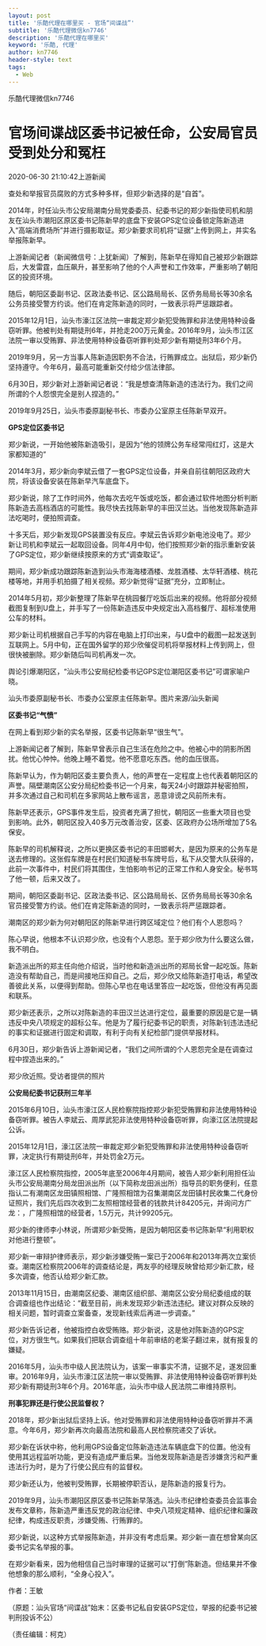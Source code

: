 ```yaml
---
layout: post
title: '乐酷代理在哪里买 - 官场“间谍战”'
subtitle: '乐酷代理微信kn7746'
description: '乐酷代理在哪里买'
keyword: '乐酷, 代理'
author: kn7746
header-style: text
tags:
  - Web
---
```

乐酷代理微信kn7746

# 官场间谍战区委书记被任命，公安局官员受到处分和冤枉

2020-06-30 21:10:42上游新闻

查处和举报官员腐败的方式多种多样，但郑少新选择的是“自首”。

2014年，时任汕头市公安局潮南分局党委委员、纪委书记的郑少新指使司机和朋友在汕头市潮阳区原区委书记陈新早的底盘下安装GPS定位设备锁定陈新造进入“高端消费场所”并进行摄影取证。郑少新要求司机将“证据”上传到网上，并实名举报陈新早。

上游新闻记者（新闻微信号：上犹新闻）了解到，陈新早在得知自己被郑少新跟踪后，大发雷霆，血压飙升，甚至影响了他的个人声誉和工作效率，严重影响了朝阳区的投资环境。

随后，朝阳区委副书记、区政法委书记、区公路局局长、区侨务局局长等30余名公务员接受警方约谈。他们在肯定陈新造的同时，一致表示将严惩跟踪者。

2015年12月1日，汕头市濠江区法院一审裁定郑少新犯受贿罪和非法使用特种设备窃听罪。他被判处有期徒刑6年，并抢走200万元黄金。2016年9月，汕头市江区法院一审以受贿罪、非法使用特种设备窃听罪判处郑少新有期徒刑3年6个月。

2019年9月，另一方当事人陈新造因职务不合法，行贿罪成立。出狱后，郑少新仍坚持遵守。今年6月，最高可能重新交付给少信法律部。

6月30日，郑少新对上游新闻记者说：“我是想查清陈新造的违法行为。我们之间所谓的个人怨恨完全是别人捏造的。”

[](http://cms-bucket.ws.126.net/2020/0630/0d425593j00qcqps4006kc000ku00h9c.jpg)

2019年9月25日，汕头市委原副秘书长、市委办公室原主任陈新早双开。

 **GPS定位区委书记**

郑少新说，一开始他被陈新造吸引，是因为“他的领牌公务车经常闯红灯，这是大家都知道的”

2014年3月，郑少新向李斌云借了一套GPS定位设备，并亲自前往朝阳区政府大院，将该设备安装在陈新早汽车底盘下。

郑少新说，除了工作时间外，他每次去吃午饭或吃饭，都会通过软件地图分析判断陈新造去高档酒店的可能性。我尽快去找陈新早的丰田汉兰达。当他发现陈新造非法吃喝时，便拍照调查。

十多天后，郑少新发现GPS装置没有反应。李斌云告诉郑少新电池没电了。郑少新让司机和李斌云一起取回设备。同年4月中旬，他们按照郑少新的指示重新安装了GPS定位，郑少新继续按原来的方式“调查取证”。

期间，郑少新成功跟踪陈新造到汕头市海海楼酒楼、龙胜酒楼、太华轩酒楼、桃花楼等地，并用手机拍摄了相关视频。郑少新觉得“证据”充分，立即制止。

2014年5月初，郑少新整理了陈新早在桃园餐厅吃饭后出来的视频。他将部分视频截图复制到U盘上，并手写了一份陈新造违反中央规定出入高档餐厅、超标准使用公车的材料。

郑少新让司机根据自己手写的内容在电脑上打印出来，与U盘中的截图一起发送到互联网上。5月中旬，正在国外留学的郑少欣催促司机将举报材料上传到网上，但很快被删除。郑少新随后叫司机再发一次。

舆论引爆潮阳区，“汕头市公安局纪检委书记GPS定位潮阳区委书记”可谓家喻户晓。

[](http://cms-bucket.ws.126.net/2020/0630/6458bc50j00qcqps5007ac000ku00glc.jpg)

汕头市委原副秘书长、市委办公室原主任陈新早。图片来源/汕头新闻

 **区委书记“气愤”**

在网上看到郑少新的实名举报，区委书记陈新早“很生气”。

上游新闻记者了解到，陈新早曾表示自己生活在危险之中。他被心中的阴影所困扰。他忧心忡忡。他晚上睡不着觉。他不愿意吃东西。他的血压很高。

陈新早认为，作为朝阳区委主要负责人，他的声誉在一定程度上也代表着朝阳区的声誉。隔壁潮南区公安分局纪检委书记一个月来，每天24小时跟踪并秘密拍照，并多次通过自己和司机在多家网站上散布谣言，恶意诽谤之风前所未有。

陈新早还表示，GPS事件发生后，投资者充满了担忧，朝阳区一些重大项目也受到影响。此外，朝阳区投入40多万元改善治安，区委、区政府办公场所增加了5名保安。

陈新早的司机解释说，之所以更换区委书记的丰田邯郸大，是因为原来的公务车是送去修理的。这张假车牌是在村民们知道秘书车牌号后，私下从交警大队获得的，此前一次事件中，村民们将其围住，生怕影响书记的正常工作和人身安全。秘书骂了他一顿，后来又改了。

期间，朝阳区委副书记、区政法委书记、区公路局局长、区侨务局局长等30余名官员接受警方约谈。他们在肯定陈新造的同时，一致表示将严惩跟踪者。

潮南区的郑少新为何对朝阳区的陈新早进行跨区域定位？他们有个人恩怨吗？

陈心早说，他根本不认识郑少欣，也没有个人恩怨。至于郑少欣为什么要这么做，我不明白。

新造派出所的郑主任向他介绍说，当时他和新造派出所的郑局长曾一起吃饭。陈新造没有帮助自己，而是间接地压抑自己。之后，郑少欣又给陈新造打电话，希望改善彼此关系，以便得到帮助。但陈心早也在电话里答应一起吃饭，但他没有再见面和联系。

郑少新还表示，之所以对陈新造的丰田汉兰达进行定位，最重要的原因是它是一辆违反中央八项规定的超标公车。他是为了履行纪委书记的职责，对陈新钊违法违纪的事实和证据进行固定和调取，有利于向有关纪检部门提供举报材料。

6月30日，郑少新告诉上游新闻记者，“我们之间所谓的个人恩怨完全是在调查过程中捏造出来的。”

[](http://cms-bucket.ws.126.net/2020/0630/d494e0f6p00qcqps500hmc000j000onc.png)

郑少欣近照。受访者提供的照片

 **公安局纪委书记获刑三年半**

2015年6月10日，汕头市濠江区人民检察院指控郑少新犯受贿罪和非法使用特种设备窃听罪。被告人李斌云、周厚武犯非法使用特种设备窃听罪，向濠江区法院提起公诉。

2015年12月1日，濠江区法院一审裁定郑少新犯受贿罪和非法使用特种设备窃听罪，决定执行有期徒刑6年，并处罚金2万元。

濠江区人民检察院指控，2005年底至2006年4月期间，被告人郑少新利用担任汕头市公安局潮南分局龙田派出所（以下简称龙田派出所）指导员的职务便利，任意指认二有潮南区龙田镇照相馆、广隆照相馆为召集潮南区龙田镇村民收集二代身份证照片，我们先后四次收到二友照相馆经营者的钱款共计84205元，并询问方广龙：，广隆照相馆的经营者，1.5万元，共计99205元。

郑少新的律师李小林说，所谓郑少新受贿，是因为朝阳区委书记陈新早“利用职权对他进行整顿”。

郑少新一审辩护律师表示，郑少新涉嫌受贿一案已于2006年和2013年两次立案侦查。潮南区检察院2006年的调查结论是，两友亭的经理反映曾给郑少新汇款，经多次调查，他否认给郑少新汇款。

2013年11月15日，由潮南区纪委、潮南区组织部、潮南区公安分局纪委组成的联合调查组也作出结论：“截至目前，尚未发现郑少新违法违纪。建议对群众反映的相关问题，暂时调查立案备查，发现新线索后再进一步调查。”

郑少新告诉记者，他被指控白收受贿赂。郑少新说，这是他对陈新造的GPS定位，对方很生气。如果我们把联合调查组十年前审结的老案子翻过来，就有报复的嫌疑。

2016年5月，汕头市中级人民法院认为，该案一审事实不清，证据不足，遂发回重审。2016年9月，汕头市濠江区法院一审以受贿罪、非法使用特种设备窃听罪判处郑少新有期徒刑3年6个月。2016年底，汕头市中级人民法院二审维持原判。

 **刑事犯罪还是行使公民监督权？**

2018年，郑少新出狱后坚持上诉。他对受贿罪和非法使用特种设备窃听罪并不满意。今年6月，郑少新再次向最高法院和最高人民检察院递交了诉状。

郑少新在诉状中称，他利用GPS设备定位陈新造违法车辆底盘下的位置。他没有使用其远程监听功能，更没有造成严重后果。当他发现陈新造是否涉嫌贪污和严重违法行为时，是为了行使公民应有的监督权。

郑少新还认为，他被判受贿罪，长期被停职否认，是陈新造的报复行为。

2019年9月，汕头市潮阳区原区委书记陈新早落选。汕头市纪律检查委员会监事会发布文章称，陈新造严重违反党的政治纪律、中央八项规定精神、组织纪律和廉政纪律，构成违反职责，涉嫌受贿、行贿罪的。

郑少新说，以这种方式举报陈新造，并非没有考虑后果。郑少新一直在想曾某向区委书记实名举报的事。

在郑少新看来，因为他相信自己当时审理的证据可以“打倒”陈新造。但结果并不像他想象的那么顺利，“全身心投入”。

作者：王敏

（原题：汕头官场“间谍战”始末：区委书记私自安装GPS定位，举报的纪委书记被判刑投诉不公）

（责任编辑：柯克）

